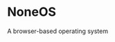 # NoneOS

A browser-based operating system

<!-- run codegen: npx playwright codegen http://localhost:3393/packages/fs/test/waiter-test.html -->